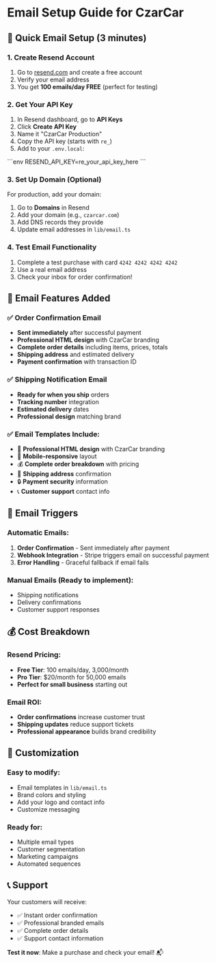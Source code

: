 # Email Setup Guide for CzarCar

## 🚀 Quick Email Setup (3 minutes)

### 1. Create Resend Account
1. Go to [resend.com](https://resend.com) and create a free account
2. Verify your email address
3. You get **100 emails/day FREE** (perfect for testing)

### 2. Get Your API Key
1. In Resend dashboard, go to **API Keys**
2. Click **Create API Key**
3. Name it "CzarCar Production" 
4. Copy the API key (starts with `re_`)
5. Add to your `.env.local`:

\`\`\`env
RESEND_API_KEY=re_your_api_key_here
\`\`\`

### 3. Set Up Domain (Optional)
For production, add your domain:
1. Go to **Domains** in Resend
2. Add your domain (e.g., `czarcar.com`)
3. Add DNS records they provide
4. Update email addresses in `lib/email.ts`

### 4. Test Email Functionality
1. Complete a test purchase with card `4242 4242 4242 4242`
2. Use a real email address
3. Check your inbox for order confirmation!

## 📧 Email Features Added

### ✅ Order Confirmation Email
- **Sent immediately** after successful payment
- **Professional HTML design** with CzarCar branding
- **Complete order details** including items, prices, totals
- **Shipping address** and estimated delivery
- **Payment confirmation** with transaction ID

### ✅ Shipping Notification Email
- **Ready for when you ship** orders
- **Tracking number** integration
- **Estimated delivery** dates
- **Professional design** matching brand

### ✅ Email Templates Include:
- 🎨 **Professional HTML design** with CzarCar branding
- 📱 **Mobile-responsive** layout
- 💰 **Complete order breakdown** with pricing
- 📍 **Shipping address** confirmation
- 🔒 **Payment security** information
- 📞 **Customer support** contact info

## 🎯 Email Triggers

### Automatic Emails:
1. **Order Confirmation** - Sent immediately after payment
2. **Webhook Integration** - Stripe triggers email on successful payment
3. **Error Handling** - Graceful fallback if email fails

### Manual Emails (Ready to implement):
- Shipping notifications
- Delivery confirmations
- Customer support responses

## 💰 Cost Breakdown

### Resend Pricing:
- **Free Tier**: 100 emails/day, 3,000/month
- **Pro Tier**: $20/month for 50,000 emails
- **Perfect for small business** starting out

### Email ROI:
- **Order confirmations** increase customer trust
- **Shipping updates** reduce support tickets
- **Professional appearance** builds brand credibility

## 🔧 Customization

### Easy to modify:
- Email templates in `lib/email.ts`
- Brand colors and styling
- Add your logo and contact info
- Customize messaging

### Ready for:
- Multiple email types
- Customer segmentation
- Marketing campaigns
- Automated sequences

## 📞 Support

Your customers will receive:
- ✅ Instant order confirmation
- ✅ Professional branded emails
- ✅ Complete order details
- ✅ Support contact information

**Test it now**: Make a purchase and check your email! 📬
